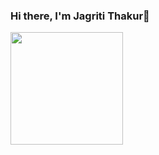 ### Hi there, I'm Jagriti Thakur👋

<img height="180em" src="https://github-readme-stats.vercel.app/api?username=jagriti75&show_icons=true&hide_border=true&&count_private=true&include_all_commits=true" />
